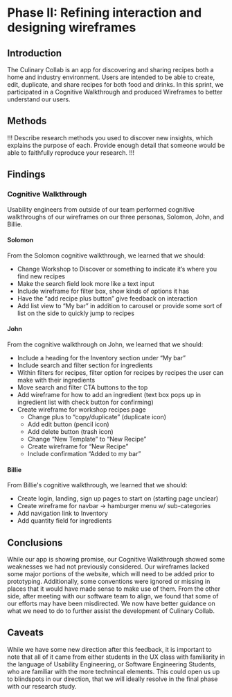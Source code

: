 # Phase II: Refining interaction and designing wireframes

## Introduction

The Culinary Collab is an app for discovering and sharing recipes both a home and industry environment. Users are intended to be able to create, edit, duplicate, and share recipes for both food and drinks. In this sprint, we participated in a Cognitive Walkthrough and produced Wireframes to better understand our users.

## Methods

!!! Describe research methods you used to discover new insights, which explains the purpose of each. Provide enough detail that someone would be able to faithfully reproduce your research. !!!

## Findings

### Cognitive Walkthrough
Usability engineers from outside of our team performed cognitive walkthroughs of our wireframes on our three personas, Solomon, John, and Billie.

#### Solomon
From the Solomon cognitive walkthrough, we learned that we should:
- Change Workshop to Discover or something to indicate it’s where you find new recipes
- Make the search field look more like a text input
- Include wireframe for filter box, show kinds of options it has
- Have the “add recipe plus button” give feedback on interaction
- Add list view to “My bar” in addition to carousel or provide some sort of list on the side to quickly jump to recipes

#### John
From the cognitive walkthrough on John, we learned that we should:
- Include a heading for the Inventory section under “My bar”
- Include search and filter section for ingredients
- Within filters for recipes, filter option for recipes by recipes the user can make with their ingredients
- Move search and filter CTA buttons to the top
- Add wireframe for how to add an ingredient (text box pops up in ingredient list with check button for confirming)
- Create wireframe for workshop recipes page
    - Change plus to “copy/duplicate” (duplicate icon)
    - Add edit button (pencil icon)
    - Add delete button (trash icon)
    - Change “New Template” to “New Recipe”
    - Create wireframe for “New Recipe”
    - Include confirmation “Added to my bar”

#### Billie
From Billie's cognitive walkthrough, we learned that we should:
- Create login, landing, sign up pages to start on (starting page unclear)
- Create wireframe for navbar -> hamburger menu w/ sub-categories
- Add navigation link to Inventory
- Add quantity field for ingredients

## Conclusions

While our app is showing promise, our Cognitive Walkthrough showed some weaknesses we had not previously considered. Our wireframes lacked some major portions of the website, which will need to be added prior to prototyping. Additionally, some conventions were ignored or missing in places that it would have made sense to make use of them. From the other side, after meeting with our software team to align, we found that some of our efforts may have been misdirected. We now have better guidance on what we need to do to further assist the development of Culinary Collab.

## Caveats

While we have some new direction after this feedback, it is important to note that all of it came from either students in the UX class with familiarity in the language of Usability Engineering, or Software Engineering Students, who are familiar with the more technincal elements. This could open us up to blindspots in our direction, that we will ideally resolve in the final phase with our research study.